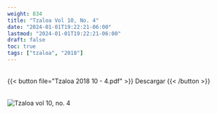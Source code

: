 ```yaml
---
weight: 834
title: "Tzaloa Vol 10, No. 4"
date: "2024-01-01T19:22:21-06:00"
lastmod: "2024-01-01T19:22:21-06:00"
draft: false
toc: true
tags: ["tzaloa", "2018"]
---
```

######
{{< button file="Tzaloa 2018 10 - 4.pdf" >}}   Descargar {{< /button >}} 
######
![Tzaloa vol 10, no. 4](images/portada/10-4.jpeg)